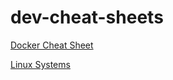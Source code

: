 # dev-cheat-sheets

[Docker Cheat Sheet](https://cs.slackbluetide.com/docker-cs)

[Linux Systems](https://cs.slackbluetide.com/linux-systems-cs)
